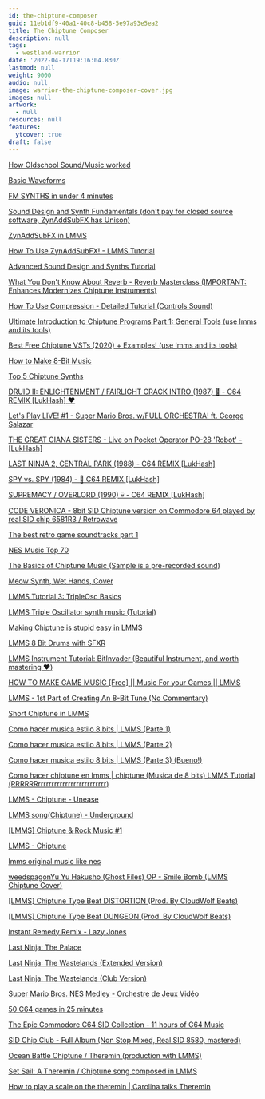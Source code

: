 ```yaml
---
id: the-chiptune-composer
guid: 11eb1df9-40a1-40c8-b458-5e97a93e5ea2
title: The Chiptune Composer
description: null
tags:
  - westland-warrior
date: '2022-04-17T19:16:04.830Z'
lastmod: null
weight: 9000
audio: null
image: warrior-the-chiptune-composer-cover.jpg
images: null
artwork:
  - null
resources: null
features:
  ytcover: true
draft: false
---
```


[How Oldschool Sound/Music worked](https://www.youtube.com/watch?v=q_3d1x2VPxk "Play Video")

[Basic Waveforms](https://www.youtube.com/watch?v=VRD9Uj2YTBk "Play Video")

[FM SYNTHS in under 4 minutes](https://www.youtube.com/watch?v=vvBl3YUBUyY "Play Video")

[Sound Design and Synth Fundamentals (don't pay for closed source software, ZynAddSubFX has Unison)](https://www.youtube.com/watch?v=NJLIS2MkFe4 "Play Video")

[ZynAddSubFX in LMMS](https://www.youtube.com/watch?v=DoKqZ3CQUbg "Play Video")

[How To Use ZynAddSubFX! - LMMS Tutorial](https://www.youtube.com/watch?v=KZ0Qwk1z7p4 "Play Video")

[Advanced Sound Design and Synths Tutorial](https://www.youtube.com/watch?v=tlygYWeOzTg "Play Video")

[What You Don't Know About Reverb - Reverb Masterclass (IMPORTANT: Enhances Modernizes Chiptune Instruments)](https://www.youtube.com/watch?v=YA4rZgq0RaI "Play Video")

[How To Use Compression - Detailed Tutorial (Controls Sound)](https://www.youtube.com/watch?v=yi0J9JsRdI4 "Play Video")

[Ultimate Introduction to Chiptune Programs Part 1: General Tools (use lmms and its tools)](https://www.youtube.com/watch?v=WNxw8OzUwfg "Play Video")

[Best Free Chiptune VSTs (2020) + Examples! (use lmms and its tools)](https://www.youtube.com/watch?v=FwMTnfSNx4A "Play Video")

[How to Make 8-Bit Music](https://www.youtube.com/watch?v=w4_qcrM0qIM "Play Video")

[Top 5 Chiptune Synths](https://www.youtube.com/watch?v=X9QTfPA2p8c "Play Video")

[DRUID II: ENLIGHTENMENT / FAIRLIGHT CRACK INTRO (1987) 🧙 - C64 REMIX \[LukHash\] ❤️](https://www.youtube.com/watch?v=_7ilSSI68FQ "Play Video")

[Let's Play LIVE! #1 - Super Mario Bros. w/FULL ORCHESTRA! ft. George Salazar](https://www.youtube.com/watch?v=2cRPzzZV8u0 "Play Video")

[THE GREAT GIANA SISTERS - Live on Pocket Operator PO-28 'Robot' - \[LukHash\]](https://www.youtube.com/watch?v=t_XH4du6BvE "Play Video")

[LAST NINJA 2, CENTRAL PARK (1988) - C64 REMIX \[LukHash\]](https://www.youtube.com/watch?v=oKgdq22BIlk "Play Video")

[SPY vs. SPY (1984) - 🎹 C64 REMIX \[LukHash\]](https://www.youtube.com/watch?v=sVtJGobSZKM "Play Video")

[SUPREMACY / OVERLORD (1990) 💀 - C64 REMIX \[LukHash\]](https://www.youtube.com/watch?v=3JQkW6BgUYU "Play Video")

[CODE VERONICA - 8bit SID Chiptune version on Commodore 64 played by real SID chip 6581R3 / Retrowave](https://www.youtube.com/watch?v=ejXVpi-SCAI "Play Video")

[The best retro game soundtracks part 1](https://www.youtube.com/watch?v=Yr6GcaQ0aTg "Play Video")

[NES Music Top 70](https://www.youtube.com/watch?v=u3xQXkh8Mek "Play Video")

[The Basics of Chiptune Music (Sample is a pre-recorded sound)](https://www.youtube.com/watch?v=hhjUnhxJUFQ "Play Video")

[Meow Synth, Wet Hands, Cover](https://www.youtube.com/watch?v=glKbema6ayM "Play Video")

[LMMS Tutorial 3: TripleOsc Basics](https://www.youtube.com/watch?v=7lI8VgbocQg "Play Video")

[LMMS Triple Oscillator synth music (Tutorial)](https://www.youtube.com/watch?v=WA5ExsGbRQo "Play Video")

[Making Chiptune is stupid easy in LMMS](https://www.youtube.com/watch?v=wAHSNs6fBF0 "Play Video")

[LMMS 8 Bit Drums with SFXR](https://www.youtube.com/watch?v=94KdYb00J5U "Play Video")

[LMMS Instrument Tutorial: BitInvader (Beautiful Instrument, and worth mastering ❤️)](https://www.youtube.com/watch?v=wcV19wDYzLo "Play Video")

[HOW TO MAKE GAME MUSIC \[Free\] || Music For your Games || LMMS](https://www.youtube.com/watch?v=szlnl9ysFdk "Play Video")

[LMMS - 1st Part of Creating An 8-Bit Tune (No Commentary)](https://www.youtube.com/watch?v=Bj5KV3kQ4g8 "Play Video")

[Short Chiptune in LMMS](https://www.youtube.com/watch?v=wwbrQQAeSkA "Play Video")

[Como hacer musica estilo 8 bits | LMMS (Parte 1)](https://www.youtube.com/watch?v=KcugOUb8HQs "Play Video")

[Como hacer musica estilo 8 bits | LMMS (Parte 2)](https://www.youtube.com/watch?v=xSBXkiZntS8 "Play Video")

[Como hacer musica estilo 8 bits | LMMS (Parte 3) (Bueno!)](https://www.youtube.com/watch?v=cbUTybhszRA "Play Video")

[Como hacer chiptune en lmms | chiptune (Musica de 8 bits) LMMS Tutorial (RRRRRRrrrrrrrrrrrrrrrrrrrrrrrrr)](https://www.youtube.com/watch?v=Sx4TI6pNfO4 "Play Video")

[LMMS - Chiptune - Unease](https://www.youtube.com/watch?v=RUW19-PyroA "Play Video")

[LMMS song(Chiptune) - Underground](https://www.youtube.com/watch?v=jPwosn_d6N0 "Play Video")

[\[LMMS\] Chiptune & Rock Music #1](https://www.youtube.com/watch?v=lANSjUFzMAc "Play Video")

[LMMS - Chiptune](https://www.youtube.com/watch?v=NzJkwVThnHM "Play Video")

[lmms original music like nes](https://www.youtube.com/watch?v=owxsMD5RY6Q "Play Video")

[weedspagonYu Yu Hakusho (Ghost Files) OP - Smile Bomb (LMMS Chiptune Cover)](https://www.youtube.com/watch?v=HXHpHQYSg9k "Play Video")

[\[LMMS\] Chiptune Type Beat DISTORTION (Prod. By CloudWolf Beats)](https://www.youtube.com/watch?v=twcRmXqgjWs "Play Video")

[\[LMMS\] Chiptune Type Beat DUNGEON (Prod. By CloudWolf Beats)](https://www.youtube.com/watch?v=p-6WDCqQVu4 "Play Video")

[Instant Remedy Remix - Lazy Jones](https://www.youtube.com/watch?v=BrIfbjosyBI "Play Video")

[Last Ninja: The Palace](https://www.youtube.com/watch?v=x21vik7qMyc "Play Video")

[Last Ninja: The Wastelands (Extended Version)](https://www.youtube.com/watch?v=ZeJDazyfIIU "Play Video")

[Last Ninja: The Wastelands (Club Version)](https://www.youtube.com/watch?v=2417h0Adl5o "Play Video")

[Super Mario Bros. NES Medley - Orchestre de Jeux Vidéo](https://www.youtube.com/watch?v=kVLYAlprXEY "Play Video")

[50 C64 games in 25 minutes](https://www.youtube.com/watch?v=xqMui1u8mNk "Play Video")

[The Epic Commodore C64 SID Collection - 11 hours of C64 Music](https://www.youtube.com/watch?v=U9Racui9jJI "Play Video")

[SID Chip Club - Full Album (Non Stop Mixed, Real SID 8580, mastered)](https://www.youtube.com/watch?v=qGWsPEC341Y "Play Video")

[Ocean Battle Chiptune / Theremin (production with LMMS)](https://www.youtube.com/watch?v=D9b_vnClAUE "Play Video")

[Set Sail: A Theremin / Chiptune song composed in LMMS](https://www.youtube.com/watch?v=lmiX_ysHR5E "Play Video")

[How to play a scale on the theremin | Carolina talks Theremin](https://www.youtube.com/watch?v=0n-o71RUrQw "Play Video")
